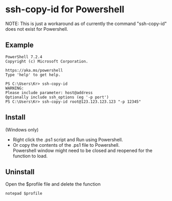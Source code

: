 # ssh-copy-id for Powershell
NOTE: This is just a workaround as of currently the command "ssh-copy-id" does not exist for Powershell.

## Example
```
PowerShell 7.2.4
Copyright (c) Microsoft Corporation.

https://aka.ms/powershell
Type 'help' to get help.

PS C:\Users\Kr> ssh-copy-id
WARNING:
Please include parameter: host@address
Optionally include ssh_options (eg '-p port')
PS C:\Users\Kr> ssh-copy-id root@123.123.123.123 "-p 12345"
```

## Install
(Windows only)  
* Right click the .ps1 script and Run using Powershell.  
* Or copy the contents of the .ps1 file to Powershell.  
Powershell window might need to be closed and reopened for the function to load.

## Uninstall
Open the $profile file and delete the function

```
notepad $profile
```
